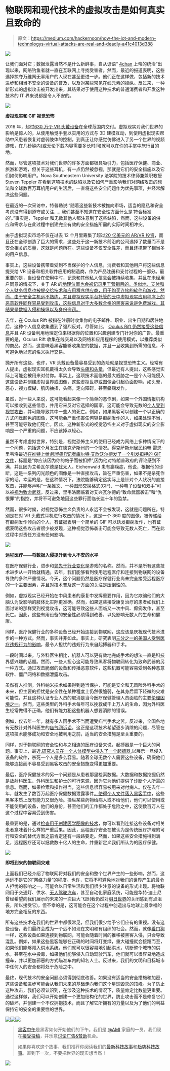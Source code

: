 # 物联网和现代技术的虚拟攻击是如何真实且致命的

> 原文：<https://medium.com/hackernoon/how-the-iot-and-modern-technologys-virtual-attacks-are-real-and-deadly-a41c4013d388>

![](img/bec6db113b26f2947c90fe12e0d2e73c.png)

让我们面对它；数据泄露当然不是什么新鲜事，自从谚语“ [4chan](http://www.4chan.org/) 上帝的统治”出现以来，网络钓鱼者就一直在互联网上寻找受害者。然而，最近的报道表明，这些选择掠夺万维网无辜用户的人现在甚至更进一步。他们正在这样做，包括新的技术进步和相当不安全的设备的普及，以及对某些常见在线元素的操纵。反过来，一种新形式的虚拟攻击被开发出来，其结果对于使用这种技术的普通消费者和开发这种技术的 IT 界来说都是令人不安的。

![](img/437ce44649b07caf3c2e4cd9eeb4d53e.png)

**虚拟现实和 GIF 视觉恐怖**

2016 年，超过[630 万个 VR 头戴设备](http://venturebeat.com/2017/02/04/superdata-vrs-breakout-2016-saw-6-3-million-headsets-shipped/)在全球范围内交付。虚拟现实对我们世界的影响是惊人的，从使用触觉手套以实用的方式与 3D 建模互动，到使用虚拟现实帮助中风患者恢复对虚弱肢体的控制，到真正让你感觉仿佛进入了另一个世界的视频游戏，在几秒钟内(或无论下载内容需要多长时间)就可以在你的手掌中旅行目的地。

然而，尽管这项技术对我们世界的许多方面都极具吸引力，包括医疗保健、商业、旅游和游戏，但关于这些耳机，有一点仍然被忽视，那就是它们的安全措施以及它们如何影响用户。Nova Southeastern University 法学院的技术律师兼兼职教授 Steven Teppler 在看到这项技术的缺陷以及它如何严重影响我们对网络攻击的想法和全球数百万耳机用户的生活后，一直将这些安全问题作为优先事项，并经常解决这些问题。

在最近的一次采访中，特普勒说:“随着这些新技术被推向市场，适当的隐私和安全考虑没有得到遵守或关注……我们甚至不知道在安全性方面什么是‘符合标准的’。”事实是，Teppler 和无数其他人都注意到了这些缺陷，然而，这些设备的供应和需求与在此过程中创建完全有效的安全措施所需的实际时间相冲突。

由于虚拟现实市场不仅在过去 12 个月里筹集了超过[20 亿美元的 AR/VR 投资](http://www.digi-capital.com/news/2016/07/record-2-billion-arvr-investment-in-last-12-months/#.WNPPkm_yuUk)，而且还在全球创造了巨大的需求，这些处于这一新技术前沿的公司选择了数量而不是安全相关的质量，这就是问题所在。这些设备不仅安全性差，而且还携带了相当多的用户信息。

事实上，这些设备携带着受到不当保护的个人信息，消费者和其他用户将这些信息提交给 VR 设备和相关软件应用的制造商，作为产品注册和支付过程的一部分。最重要的是，当设备在使用中时，记录和其他私人信息会被持续收集，并且在未经用户同意的情况下，关于 AR 的[地理位置也会被记录用于营销目的。类似地，支付和个人财务信息也被提交给技术和应用程序供应商，用于购买连接的软件和游戏。然而，由于安全主机远不熟练，并且虚拟现实平台托管的云中虚拟现实应用程序上的恶意软件同样容易受到攻击，这些信息对于大多数合格的黑客来说是免费游戏，其结果是数据入侵和操纵以及身份盗窃。](http://www.express.co.uk/entertainment/gaming/688294/Pokemon-Go-WARNING-Hackers-trick-infected-malware-Android-app)

去年，在 Oculus Rift 被指在注册时收集你的电子邮件、职业、出生日期和居住地后，这种个人信息收集遭到了强烈反对。尽管如此， [Oculus Rift 仍然接受这些信息](http://gizmodo.com/there-are-some-super-shady-things-in-oculus-rifts-terms-1768678169)并且 AR 设备利用地理定位来根据你的位置和兴趣创建专门针对你的广告。最重要的是，Oculus Rift 收集在线交易以及网络和应用程序的使用模式，以推荐类似的商品。然而，这意味着黑客能够收集您的数据，并且一旦收集到所需的信息，不可避免地以您的名义执行交易。

抛开所有这些，也许，VR 头戴设备最容易受到的危险就是视觉恐怖主义。经常有人提出，虚拟现实耳机戴得太久会导致[头痛和头晕](http://www.ibtimes.co.uk/samsung-gear-vr-headset-causes-motion-sickness-nausea-eye-twitching-other-side-effects-1478737)，但最近有人提出，这些感觉实际上可能会被用来对付你。事实上，这项技术面临的最大威胁之一是个人可能侵入这些设备并创建虚拟世界或图像，这些虚拟世界或图像会引起负面影响，如头晕，恶心，视力模糊，肌肉抽搐，头痛，定向障碍，甚至癫痫发作。

虽然，对一些人来说，这可能看起来像一个简单的恶作剧，如果一个外国情报机构可以接收到这些信息，并用它来反对它选择的国家，这可能会导致无数的[个人受到视觉攻击](http://www.livescience.com/49669-virtual-reality-health-effects.html)，并可能导致其中一些人的死亡。例如，如果黑客可以创建一个以正确的方式闪烁颜色的图像，这可能会严重伤害任何容易癫痫发作的人，如果处理不当，甚至可能导致他们死亡。因此，这种新形式的视觉恐怖主义对于虚拟现实的安全影响是一个严重的问题，不应该掉以轻心。

虽然不考虑虚拟世界，特别是，视觉恐怖主义的使用已经成为网络上多种情况下的一个问题，包括这个月发生在德克萨斯州的一个情况。得克萨斯州居民约翰·雷恩·里韦洛最近[在推特上给*新闻周刊*记者库尔特·艾欣沃尔德发了一个引发扣押的 GIF 文件](http://www.cbsnews.com/news/john-rayne-rivello-tweet-gif-deadly-weapon-seizure-inducing-tweet-kurt-eichenwald-hate-crime/)，标题是“你应该因为你的帖子而被扣押”,因为他对特朗普政府的评论感到不满，并且因为艾希瓦尔德是犹太人。Eichenwald 患有癫痫症，他说，根据他的诊断，这是一系列闪光颜色的图像是一种直接攻击，旨在严重伤害，如果不是杀死作家的话。幸运的是，在这种情况下，法院能够确定这实际上是针对个人状况的直接攻击，并能够声明“一条推文、一种图形交换格式(GIF)、一种电子设备和双手”可以被[视为致命武器](http://www.telegraph.co.uk/technology/2017/03/22/gif-counts-deadly-weapon-seizure-inducing-tweet-case-grand/)。反过来，里韦洛面临着对艾兴瓦尔德的“致命武器袭击”和“仇恨罪”的指控，并将不可避免地因这些罪行面临长达十年的监禁。

然而，很多时候，对视觉恐怖主义负责的人永远不会被发现，这就是问题所在。特别是在对 VR 头戴式耳机进行攻击的情况下，这是一个 360 度的图像，被传递给有癫痫发作倾向的个人，有证据表明一个简单的 GIF 可以诱发癫痫发作，也有证据表明这些攻击者很少被发现，这种视觉恐怖袭击可能会导致无数人死亡，而在此过程中对责任方没有任何影响。

![](img/0b635ef19a240efb90980974b4bd32fc.png)

**远程医疗——将数据入侵提升到令人不安的水平**

在医疗保健行业，进步和[领先于行业变化](https://www.pennfoster.edu/why-penn-foster/about/blog/2016/june/how-to-stay-ahead-of-medical-billing-and-coding-changes)是游戏的名称。然而，并不是所有这些技术进步从一开始就精通。去年，我们能够看到使用远程医疗和连接到物联网的设备导致的多种严重情况。今天，这个问题仍然是医疗保健行业尚未完全接受远程医疗的一个主要因素，并且对技术普及这一方面的关注是压倒性的。

例如，虚拟现实已经开始在中风患者的康复中发挥重要作用，因为它欺骗他们的大脑认为受影响的肢体比实际更准确。然而，如果这些接受康复治疗的患者如我们上面讨论的那样受到视觉攻击，这可能导致这些人面临又一次中风、癫痫发作，甚至死亡。因此，这些有用设备的安全性必须得到改善，以免影响无数人的生命和健康。

同样，医疗保健行业的多种设备已经开始连接到物联网，这应该是庆祝现代技术进步的一种方式。然而，事实并非如此。事实上，研究表明[三分之一的美国人受到医疗违规行为的影响](http://www.bitglass.com/press-releases/bitglass-report-one-in-three-americans-affected-by-healthcare-breaches-in-2015)，最令人担忧的违规行为来自起搏器和手术。

一段时间以来，与外科医生相比，机器人可以更有效地完成手术的想法一直是科技界感兴趣的话题。然而，一些人担心这可能导致黑客将物联网转化为致命武器的另一种方式。通过攻击脆弱的设备和传播恶意软件，这些机器可能容易受到各种恶意软件、僵尸网络和数据泄露攻击。

虽然有人推测，外科纳米技术如果得到适当保护，可能是安全和无风险外科手术的未来，但主要的担忧是安全性在某种程度上仍然很脆弱，在其身后留下轻微的灾难可能性，并且这种认证专业人员的取消是当今医疗保健管理人员面临的主要[伦理困境之一](http://onlinemasters.ohio.edu/ethical-dilemmas-faced-by-todays-health-care-administrators/?g=articles&t=mha)。然而，这些类型的外科手术每年可以挽救成千上万人的生命，因为外科医生经常做得不正确，他们有能力犯这些机器人想要消除的错误。

例如，仅去年一年，就有多人因手术不当而遭受疝气手术之苦，反过来，全国各地有无数针对外科医生的[疝气网诉讼](https://baronandbudd.com/mydrugjustice/hernia-mesh-lawsuit/)。这正是这项技术希望逐步消除的问题，尽管在这项技术能够成功和安全地被利用之前，适当的安全措施是至关重要的。

同样，对于物联网的安全性和与之相连的医疗设备来说，起搏器是一个巨大的问题。事实上，最近,[研究人员在一个人体模型中侵入了一个起搏器](http://www.computerworld.com/article/2981527/cybercrime-hacking/researchers-hack-a-pacemaker-kill-a-man-nequin.html),以展示一旦侵入设备的软件，杀死一个人是多么容易。随着全球无数个人需要这些设备，确保他们能够连接而不容易受到黑客攻击的安全措施变得更加重要。

最后，医疗保健技术的另一个问题是从患者那里检索数据。大数据和数据挖掘仍然是放射科医生、外科医生和护士的可行来源，因为它为他们提供了诊断个人所需的信息。然而，如果检索和操作得当，这些信息很容易被用来对付病人。仅在去年一年，就发生了数百万起医疗保健数据泄露事件[，使得个人文件落入黑客手中](http://www.computerworld.com/article/3088907/security/hacker-selling-655-000-patient-records-from-3-hacked-healthcare-organizations.html)，这些黑客本质上既有能力又很危险。操纵某些药物给病人或不给他们，他们可以使用或不能使用的设备，他们的身份，甚至他们的工作都处于危险之中，这使数百万人在这个过程中容易受到伤害。

最重要的是，通过[检查用于创建医学图像的技术](http://cahsonline.uc.edu/resources/brst/articles/examining-the-technologies-used-to-create-medical-images/)，你可以看到连接这些设备对相关患者意味着什么样的严重后果。因此，远程医疗安全在被认为是传统医疗护理的可行和安全的替代方案之前肯定还有一段路要走。然而，如果这些安全措施得到满足，远程医疗还可以拯救数十亿人的生命，并重新定义我们所认为的医疗保健。

![](img/25b280b542a9940ea3a584c2291c747e.png)

**即将到来的物联网灾难**

上面我们已经介绍了物联网将对我们的安全和整个世界产生的一些影响，然而，这远远不是它的“网络力量”的程度。也许，它将不可避免地对我们的世界产生的最令人担忧的影响之一，可能会以日常生活和我们很少注意的设备的形式出现。将物联网用于交通灯、供水、[无人驾驶汽车](https://www.cashforcars.com/blog/self-driving-cars-level/)，甚至自动化家庭系统，可能是华特·迪士尼曾经希望向我们展示的未来的一次巨大飞跃(我仍然对[明日世界](http://ktla.com/2015/12/26/disneyland-to-close-multiple-attractions-to-build-star-wars-land-its-launches-largest-expansion-ever/)的关闭感到有点沮丧，所以接受它)，但不幸的是，这可能会在这个过程中创造出与地球上最幸福的地方完全相反的东西。

所有这些技术在我们的世界中都很常见，但我们很少给予它们应有的重视。没有这些设备，我们最终会成为一个远不如现在文明和有组织的社会。然而，就像[看门狗](https://youtu.be/iJNOaPfw-q0)一样，这些设备如果连接到物联网，可能会随着时间的推移被黑客入侵，只会导致混乱。例如，如果这些黑客能够在正确的时间将灯变绿，重大碰撞就会接踵而至，如果他们能够闯入供水系统，他们就可以很容易地引起洪水，切断整个城市的供水，甚至在水中投毒，如果他们能够侵入自动驾驶汽车，他们就可以很容易地造成撞车，并以更加邪恶的方式瞄准车内的知名人士。反过来，我们的文明和目标城市中任何人的安全都将处于危险之中。

最终，现代技术的安全问题必须得到彻底改善。如果没有适当的安全措施和加密，这些设备和进步可能会从我们未来的[基础](https://www.mcf.org/news/foundations-future-8-insights-knight-foundation-media-learning-seminar)走向我们这个星球毁灭的顶峰。为了防止这种攻击，我们必须认识到，在涉及这种技术的情况下，质量肯定比数量更重要。通过这样做，我们可以开始创建一个更加结构化的世界，防止攻击而不是修复它们的破坏，并创建一个不仅拥抱技术，而且了解它所拥有的力量以及为了他们的利益保持它的安全的重要性的世界。

[![](img/50ef4044ecd4e250b5d50f368b775d38.png)](http://bit.ly/HackernoonFB)[![](img/979d9a46439d5aebbdcdca574e21dc81.png)](https://goo.gl/k7XYbx)[![](img/2930ba6bd2c12218fdbbf7e02c8746ff.png)](https://goo.gl/4ofytp)

> [黑客中午](http://bit.ly/Hackernoon)是黑客如何开始他们的下午。我们是 [@AMI](http://bit.ly/atAMIatAMI) 家庭的一员。我们现在[接受投稿](http://bit.ly/hackernoonsubmission)，并乐意[讨论广告&赞助](mailto:partners@amipublications.com)机会。
> 
> 如果你喜欢这个故事，我们推荐你阅读我们的[最新科技故事](http://bit.ly/hackernoonlatestt)和[趋势科技故事](https://hackernoon.com/trending)。直到下一次，不要把世界的现实想当然！

![](img/be0ca55ba73a573dce11effb2ee80d56.png)